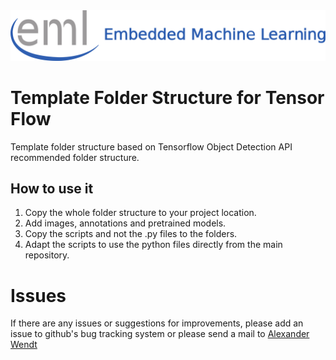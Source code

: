 <div align="center">
  <img src="../../_img/eml_logo_and_text.png", width:500px>
</div>

# Template Folder Structure for Tensor Flow
Template folder structure based on Tensorflow Object Detection API recommended folder structure.

## How to use it
1. Copy the whole folder structure to your project location.
2. Add images, annotations and pretrained models.
3. Copy the scripts and not the .py files to the folders.
4. Adapt the scripts to use the python files directly from the main repository.



# Issues
If there are any issues or suggestions for improvements, please add an issue to github's bug tracking system or please send a mail 
to [Alexander Wendt](mailto:alexander.wendt@tuwien.ac.at)
